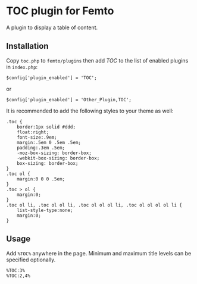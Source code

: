 TOC plugin for Femto
====================

A plugin to display a table of content.

Installation
------------
Copy `toc.php` to `femto/plugins` then add _TOC_ to the list of enabled plugins
in `index.php`:

    $config['plugin_enabled'] = 'TOC';

or

    $config['plugin_enabled'] = 'Other_Plugin,TOC';

It is recommended to add the following styles to your theme as well:

    .toc {
        border:1px solid #ddd;
        float:right;
        font-size:.9em;
        margin:.5em 0 .5em .5em;
        padding:.3em .5em;
        -moz-box-sizing: border-box;
        -webkit-box-sizing: border-box;
        box-sizing: border-box;
    }
    .toc ol {
        margin:0 0 0 .5em;
    }
    .toc > ol {
        margin:0;
    }
    .toc ol li, .toc ol ol li, .toc ol ol ol li, .toc ol ol ol ol li {
        list-style-type:none;
        margin:0;
    }

Usage
-----
Add `%TOC%` anywhere in the page. Minimum and maximum title levels can be 
specified optionally.

    %TOC:3%
    %TOC:2,4%
